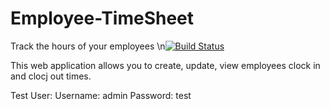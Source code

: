 # Employee-TimeSheet
Track the hours of your employees
\n[![Build Status](https://travis-ci.org/joshk326/Employee-TimeSheet.svg?branch=master)](https://travis-ci.org/joshk326/Employee-TimeSheet)


This web application allows you to create, update, view employees clock in and clocj out times.

Test User:
          Username: admin
          Password: test

